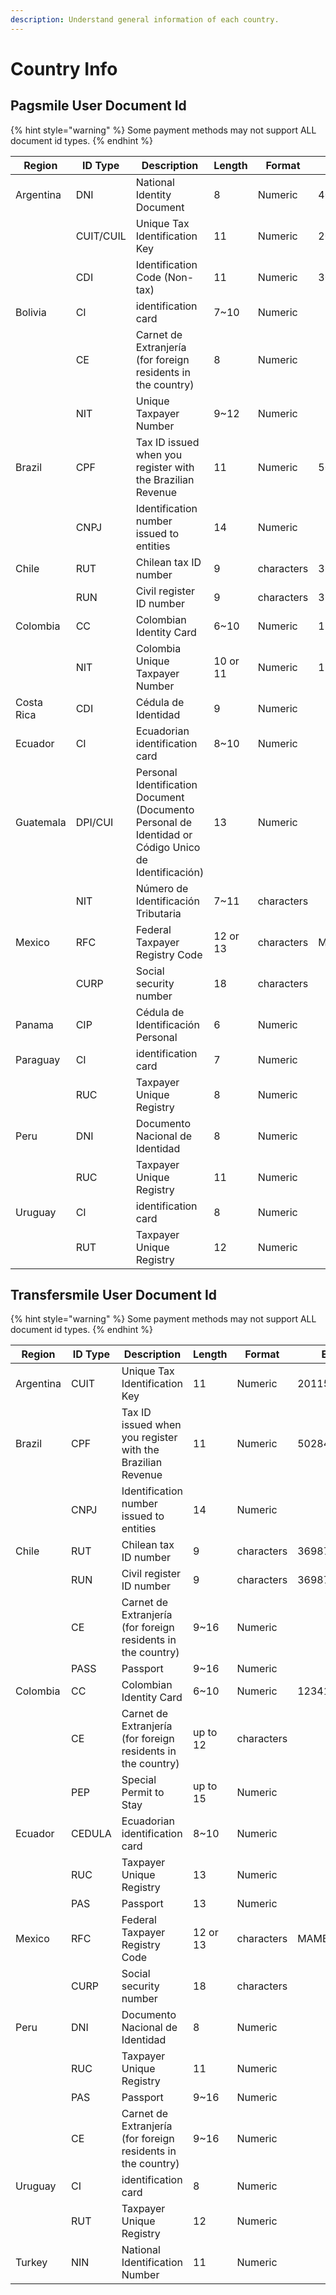 ```yaml
---
description: Understand general information of each country.
---
```


# Country Info

## Pagsmile User Document Id

{% hint style="warning" %}
Some payment methods may not support ALL document id types.
{% endhint %}

<table><thead><tr><th width="132">Region</th><th width="128">ID Type</th><th width="255">Description</th><th width="102">Length</th><th width="143">Format</th><th width="182">Example</th><th></th></tr></thead><tbody><tr><td>Argentina</td><td>DNI</td><td>National Identity Document</td><td>8</td><td>Numeric</td><td>40754127</td><td></td></tr><tr><td></td><td>CUIT/CUIL</td><td>Unique Tax Identification Key</td><td>11</td><td>Numeric</td><td>20115872045</td><td></td></tr><tr><td></td><td>CDI</td><td>Identification Code (Non-tax)</td><td>11</td><td>Numeric</td><td>30311452017</td><td></td></tr><tr><td>Bolivia</td><td>CI</td><td>identification card</td><td>7~10</td><td>Numeric</td><td></td><td></td></tr><tr><td></td><td>CE</td><td>Carnet de Extranjería (for foreign residents in the country)</td><td>8</td><td>Numeric</td><td></td><td></td></tr><tr><td></td><td>NIT</td><td>Unique Taxpayer Number</td><td>9~12</td><td>Numeric</td><td></td><td></td></tr><tr><td>Brazil</td><td>CPF</td><td>Tax ID issued when you register with the Brazilian Revenue</td><td>11</td><td>Numeric</td><td>50284414727</td><td></td></tr><tr><td></td><td>CNPJ</td><td>Identification number issued to entities</td><td>14</td><td>Numeric</td><td></td><td></td></tr><tr><td>Chile</td><td>RUT</td><td>Chilean tax ID number</td><td>9</td><td>characters</td><td>36987747K</td><td></td></tr><tr><td></td><td>RUN</td><td>Civil register ID number</td><td>9</td><td>characters</td><td>36987747K</td><td></td></tr><tr><td>Colombia</td><td>CC</td><td>Colombian Identity Card</td><td>6~10</td><td>Numeric</td><td>123412312</td><td></td></tr><tr><td></td><td>NIT</td><td>Colombia Unique Taxpayer Number</td><td>10 or 11</td><td>Numeric</td><td>1234123121</td><td></td></tr><tr><td>Costa Rica</td><td>CDI</td><td>Cédula de Identidad</td><td>9</td><td>Numeric</td><td></td><td></td></tr><tr><td>Ecuador</td><td>CI</td><td>Ecuadorian identification card</td><td>8~10</td><td>Numeric</td><td></td><td></td></tr><tr><td>Guatemala</td><td>DPI/CUI</td><td>Personal Identification Document (Documento Personal de Identidad or Código Unico de Identificación)</td><td>13</td><td>Numeric</td><td></td><td></td></tr><tr><td></td><td>NIT</td><td>Número de Identificación Tributaria</td><td>7~11</td><td>characters</td><td></td><td></td></tr><tr><td>Mexico</td><td>RFC</td><td>Federal Taxpayer Registry Code</td><td>12 or 13</td><td>characters</td><td>MAMB780915969</td><td></td></tr><tr><td></td><td>CURP</td><td>Social security number</td><td>18</td><td>characters</td><td></td><td></td></tr><tr><td>Panama</td><td>CIP</td><td>Cédula de Identificación Personal</td><td>6</td><td>Numeric</td><td></td><td></td></tr><tr><td>Paraguay</td><td>CI</td><td>identification card</td><td>7</td><td>Numeric</td><td></td><td></td></tr><tr><td></td><td>RUC</td><td>Taxpayer Unique Registry</td><td>8</td><td>Numeric</td><td></td><td></td></tr><tr><td>Peru</td><td>DNI</td><td>Documento Nacional de Identidad</td><td>8</td><td>Numeric</td><td></td><td></td></tr><tr><td></td><td>RUC</td><td>Taxpayer Unique Registry</td><td>11</td><td>Numeric</td><td></td><td></td></tr><tr><td>Uruguay</td><td>CI</td><td>identification card</td><td>8</td><td>Numeric</td><td></td><td></td></tr><tr><td></td><td>RUT</td><td>Taxpayer Unique Registry</td><td>12</td><td>Numeric</td><td></td><td></td></tr></tbody></table>

## Transfersmile User Document Id

{% hint style="warning" %}
Some payment methods may not support ALL document id types.
{% endhint %}

<table><thead><tr><th width="132">Region</th><th width="128">ID Type</th><th width="255">Description</th><th width="102">Length</th><th width="143">Format</th><th width="182">Example</th><th></th></tr></thead><tbody><tr><td>Argentina</td><td>CUIT</td><td>Unique Tax Identification Key</td><td>11</td><td>Numeric</td><td>20115872045</td><td></td></tr><tr><td>Brazil</td><td>CPF</td><td>Tax ID issued when you register with the Brazilian Revenue</td><td>11</td><td>Numeric</td><td>50284414727</td><td></td></tr><tr><td></td><td>CNPJ</td><td>Identification number issued to entities</td><td>14</td><td>Numeric</td><td></td><td></td></tr><tr><td>Chile</td><td>RUT</td><td>Chilean tax ID number</td><td>9</td><td>characters</td><td>36987747K</td><td></td></tr><tr><td></td><td>RUN</td><td>Civil register ID number</td><td>9</td><td>characters</td><td>36987747K</td><td></td></tr><tr><td></td><td>CE</td><td>Carnet de Extranjería (for foreign residents in the country)</td><td>9~16</td><td>Numeric</td><td></td><td></td></tr><tr><td></td><td>PASS</td><td>Passport</td><td>9~16</td><td>Numeric</td><td></td><td></td></tr><tr><td>Colombia</td><td>CC</td><td>Colombian Identity Card</td><td>6~10</td><td>Numeric</td><td>123412312</td><td></td></tr><tr><td></td><td>CE</td><td>Carnet de Extranjería (for foreign residents in the country)</td><td>up to 12</td><td>characters</td><td></td><td></td></tr><tr><td></td><td>PEP</td><td>Special Permit to Stay</td><td>up to 15</td><td>Numeric</td><td></td><td></td></tr><tr><td>Ecuador</td><td>CEDULA</td><td>Ecuadorian identification card</td><td>8~10</td><td>Numeric</td><td></td><td></td></tr><tr><td></td><td>RUC</td><td>Taxpayer Unique Registry</td><td>13</td><td>Numeric</td><td></td><td></td></tr><tr><td></td><td>PAS</td><td>Passport</td><td>13</td><td>Numeric</td><td></td><td></td></tr><tr><td>Mexico</td><td>RFC</td><td>Federal Taxpayer Registry Code</td><td>12 or 13</td><td>characters</td><td>MAMB780915969</td><td></td></tr><tr><td></td><td>CURP</td><td>Social security number</td><td>18</td><td>characters</td><td></td><td></td></tr><tr><td>Peru</td><td>DNI</td><td>Documento Nacional de Identidad</td><td>8</td><td>Numeric</td><td></td><td></td></tr><tr><td></td><td>RUC</td><td>Taxpayer Unique Registry</td><td>11</td><td>Numeric</td><td></td><td></td></tr><tr><td></td><td>PAS</td><td>Passport</td><td>9~16</td><td>Numeric</td><td></td><td></td></tr><tr><td></td><td>CE</td><td>Carnet de Extranjería (for foreign residents in the country)</td><td>9~16</td><td>Numeric</td><td></td><td></td></tr><tr><td>Uruguay</td><td>CI</td><td>identification card</td><td>8</td><td>Numeric</td><td></td><td></td></tr><tr><td></td><td>RUT</td><td>Taxpayer Unique Registry</td><td>12</td><td>Numeric</td><td></td><td></td></tr><tr><td>Turkey</td><td>NIN</td><td>National Identification Number</td><td>11</td><td>Numeric</td><td></td><td></td></tr></tbody></table>
